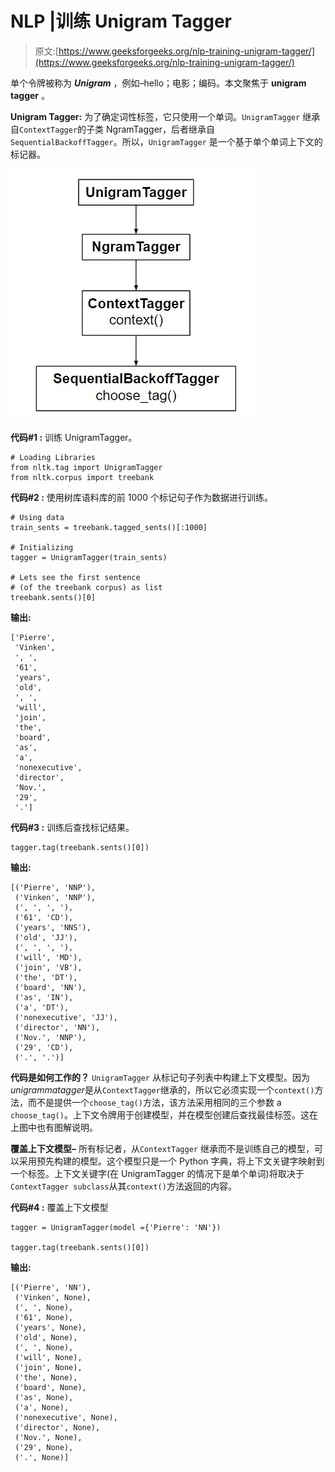 # NLP |训练 Unigram Tagger

> 原文:[https://www.geeksforgeeks.org/nlp-training-unigram-tagger/](https://www.geeksforgeeks.org/nlp-training-unigram-tagger/)

单个令牌被称为 ***Unigram*** ，例如–hello；电影；编码。本文聚焦于 **unigram tagger** 。

**Unigram Tagger:** 为了确定词性标签，它只使用一个单词。`UnigramTagger` 继承自`ContextTagger`的子类 NgramTagger，后者继承自`SequentialBackoffTagger`。所以，`UnigramTagger` 是一个基于单个单词上下文的标记器。

![](img/57551c0c91ba822ffa7de3b823437ac4.png)

**代码#1 :** 训练 UnigramTagger。

```
# Loading Libraries
from nltk.tag import UnigramTagger
from nltk.corpus import treebank
```

**代码#2 :** 使用树库语料库的前 1000 个标记句子作为数据进行训练。

```
# Using data
train_sents = treebank.tagged_sents()[:1000]

# Initializing
tagger = UnigramTagger(train_sents)

# Lets see the first sentence 
# (of the treebank corpus) as list   
treebank.sents()[0]
```

**输出:**

```
['Pierre',
 'Vinken',
 ', ',
 '61',
 'years',
 'old',
 ', ',
 'will',
 'join',
 'the',
 'board',
 'as',
 'a',
 'nonexecutive',
 'director',
 'Nov.',
 '29',
 '.']

```

**代码#3 :** 训练后查找标记结果。

```
tagger.tag(treebank.sents()[0])
```

**输出:**

```
[('Pierre', 'NNP'),
 ('Vinken', 'NNP'),
 (', ', ', '),
 ('61', 'CD'),
 ('years', 'NNS'),
 ('old', 'JJ'),
 (', ', ', '),
 ('will', 'MD'),
 ('join', 'VB'),
 ('the', 'DT'),
 ('board', 'NN'),
 ('as', 'IN'),
 ('a', 'DT'),
 ('nonexecutive', 'JJ'),
 ('director', 'NN'),
 ('Nov.', 'NNP'),
 ('29', 'CD'),
 ('.', '.')]

```

**代码是如何工作的？**
`UnigramTagger` 从标记句子列表中构建上下文模型。因为*unigrammatagger*是从`ContextTagger`继承的，所以它必须实现一个`context()`方法，而不是提供一个`choose_tag()`方法，该方法采用相同的三个参数 a `choose_tag()`。上下文令牌用于创建模型，并在模型创建后查找最佳标签。这在上图中也有图解说明。

**覆盖上下文模型–**
所有标记者，从`ContextTagger` 继承而不是训练自己的模型，可以采用预先构建的模型。这个模型只是一个 Python 字典，将上下文关键字映射到一个标签。上下文关键字(在 UnigramTagger 的情况下是单个单词)将取决于`ContextTagger subclass`从其`context()`方法返回的内容。

**代码#4 :** 覆盖上下文模型

```
tagger = UnigramTagger(model ={'Pierre': 'NN'})

tagger.tag(treebank.sents()[0])
```

**输出:**

```
[('Pierre', 'NN'),
 ('Vinken', None),
 (', ', None),
 ('61', None),
 ('years', None),
 ('old', None),
 (', ', None),
 ('will', None),
 ('join', None),
 ('the', None),
 ('board', None),
 ('as', None),
 ('a', None),
 ('nonexecutive', None),
 ('director', None),
 ('Nov.', None),
 ('29', None),
 ('.', None)]

```